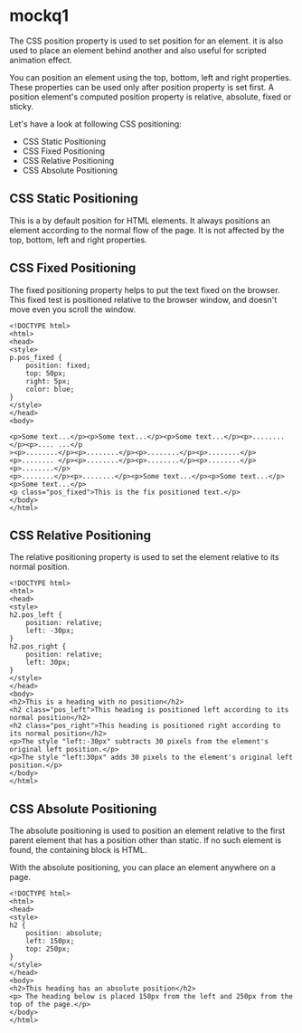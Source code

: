# mockq1

The CSS position property is used to set position for an element. it is also used to place an element behind another and also useful for scripted animation effect.

You can position an element using the top, bottom, left and right properties. These properties can be used only after position property is set first. A position element's computed position property is relative, absolute, fixed or sticky.

Let's have a look at following CSS positioning:

- CSS Static Positioning
- CSS Fixed Positioning
- CSS Relative Positioning
- CSS Absolute Positioning

## CSS Static Positioning
This is a by default position for HTML elements. It always positions an element according to the normal flow of the page. It is not affected by the top, bottom, left and right properties.

## CSS Fixed Positioning
The fixed positioning property helps to put the text fixed on the browser. This fixed test is positioned relative to the browser window, and doesn't move even you scroll the window.
```
<!DOCTYPE html>  
<html>  
<head>  
<style>  
p.pos_fixed {  
    position: fixed;  
    top: 50px;  
    right: 5px;  
    color: blue;  
}  
</style>  
</head>  
<body>  
  
<p>Some text...</p><p>Some text...</p><p>Some text...</p><p>........</p><p>.... ...</p  
><p>........</p><p>........</p><p>........</p><p>........</p>  
<p>........ </p><p>........</p><p>........</p><p>........</p><p>........</p>  
<p>........</p><p>........</p><p>Some text...</p><p>Some text...</p><p>Some text...</p>  
<p class="pos_fixed">This is the fix positioned text.</p>  
</body>  
</html> 
``` 

## CSS Relative Positioning
The relative positioning property is used to set the element relative to its normal position.


```
<!DOCTYPE html>  
<html>  
<head>  
<style>  
h2.pos_left {  
    position: relative;  
    left: -30px;  
}  
h2.pos_right {  
    position: relative;  
    left: 30px;  
}  
</style>  
</head>  
<body>  
<h2>This is a heading with no position</h2>  
<h2 class="pos_left">This heading is positioned left according to its normal position</h2>  
<h2 class="pos_right">This heading is positioned right according to its normal position</h2>  
<p>The style "left:-30px" subtracts 30 pixels from the element's original left position.</p>  
<p>The style "left:30px" adds 30 pixels to the element's original left position.</p>  
</body>  
</html>  
```

## CSS Absolute Positioning
The absolute positioning is used to position an element relative to the first parent element that has a position other than static. If no such element is found, the containing block is HTML.

With the absolute positioning, you can place an element anywhere on a page.


```
<!DOCTYPE html>  
<html>  
<head>  
<style>  
h2 {  
    position: absolute;  
    left: 150px;  
    top: 250px;  
}  
</style>  
</head>  
<body>  
<h2>This heading has an absolute position</h2>  
<p> The heading below is placed 150px from the left and 250px from the top of the page.</p>  
</body>  
</html>

```